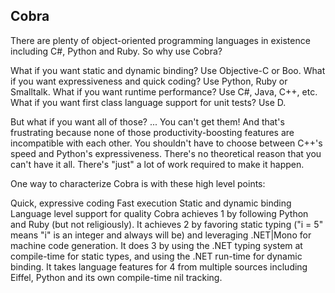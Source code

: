 ## Cobra

There are plenty of object-oriented programming languages in existence including C#, Python and Ruby. So why use Cobra? 

What if you want static and dynamic binding? Use Objective-C or Boo. What if you want expressiveness and quick coding? Use Python, Ruby or Smalltalk. What if you want runtime performance? Use C#, Java, C++, etc. What if you want first class language support for unit tests? Use D.

But what if you want all of those? ... You can't get them! And that's frustrating because none of those productivity-boosting features are incompatible with each other. You shouldn't have to choose between C++'s speed and Python's expressiveness. There's no theoretical reason that you can't have it all. There's "just" a lot of work required to make it happen.

One way to characterize Cobra is with these high level points:

Quick, expressive coding
Fast execution
Static and dynamic binding
Language level support for quality
Cobra achieves 1 by following Python and Ruby (but not religiously). It achieves 2 by favoring static typing ("i = 5" means "i" is an integer and always will be) and leveraging .NET|Mono for machine code generation. It does 3 by using the .NET typing system at compile-time for static types, and using the .NET run-time for dynamic binding. It takes language features for 4 from multiple sources including Eiffel, Python and its own compile-time nil tracking.
